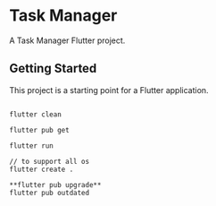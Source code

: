 # Task Manager

A Task Manager Flutter project.

## Getting Started

This project is a starting point for a Flutter application.


```flutter

flutter clean

flutter pub get

flutter run

// to support all os
flutter create .

**flutter pub upgrade**
flutter pub outdated
```
